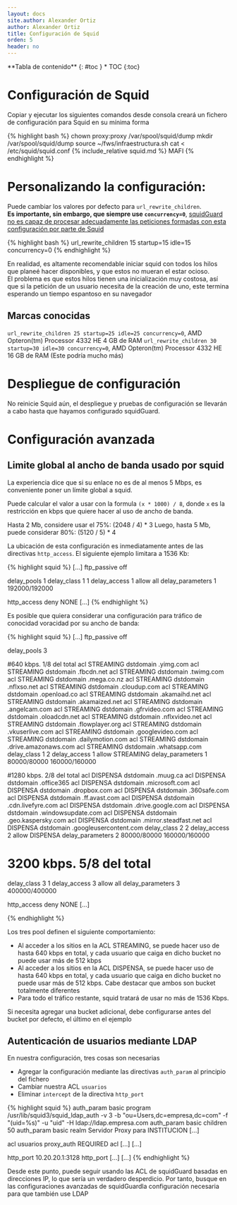 ```yaml
---
layout: docs
site.author: Alexander Ortiz
author: Alexander Ortiz
title: Configuración de Squid
orden: 5
header: no
---
```


<div class="panel radius" markdown="1">
**Tabla de contenido**
{: #toc }
*  TOC
{:toc}
</div>

# Configuración de Squid
Copiar y ejecutar los siguientes comandos desde consola creará un fichero de configuración para Squid en su mínima forma

{% highlight bash %}
chown proxy:proxy /var/spool/squid/dump
mkdir /var/spool/squid/dump
source ~/fws/infraestructura.sh
cat <<MAFI > /etc/squid/squid.conf
{% include_relative squid.md %}
MAFI
{% endhighlight %}

# Personalizando la configuración: 
Puede cambiar los valores por defecto para `url_rewrite_children`.  
**Es importante, sin embargo, que siempre use `concurrency=0`**, [squidGuard no es capaz de procesar adecuadamente las peticiones formadas con esta configuración por parte de Squid](http://apuntestuxianos.blogspot.com/2017/06/apuntes-sobre-el-error-de-squid.html)

{% highlight bash %}
url_rewrite_children 15 startup=15 idle=15 concurrency=0
{% endhighlight %}

En realidad, es altamente recomendable iniciar squid con todos los hilos que planeé  hacer disponibles, y que estos no mueran el estar ocioso.  
El problema es que estos hilos tienen una inicialización muy costosa, así que si la petición de un usuario necesita de la creación de uno, este termina esperando un tiempo espantoso en su navegador 

## Marcas conocidas
`url_rewrite_children 25 startup=25 idle=25 concurrency=0`, AMD Opteron(tm) Processor 4332 HE 4 GB de RAM
`url_rewrite_children 30 startup=30 idle=30 concurrency=0`, AMD Opteron(tm) Processor 4332 HE  16 GB de RAM (Este podría mucho más)

# Despliegue de configuración
No reinicie Squid aún, el despliegue y pruebas de configuración se llevarán a cabo hasta que hayamos configurado squidGuard.

# Configuración avanzada  

## Limite global al ancho de banda usado por squid
La experiencia dice que si su enlace no es de al menos 5 Mbps, es conveniente poner un límite global a squid.  

Puede calcular el valor a usar con  la formula `(x * 1000) / 8`, donde `x` es la restricción en kbps que quiere hacer al uso de ancho de banda.

Hasta 2 Mb, considere usar el 75%: (2048 / 4) * 3 
Luego, hasta 5 Mb, puede considerar 80%: (5120 / 5) * 4

La ubicación de esta configuración es inmediatamente antes de las directivas `http_access`. El siguiente ejemplo limitara a 1536 Kb:

{% highlight squid %}
[...]
ftp_passive off

delay_pools 1
delay_class 1 1
delay_access 1 allow all
delay_parameters 1 192000/192000

http_access deny NONE
[...]
{% endhighlight %}

Es posible que quiera considerar una configuración para tráfico de conocidad voracidad por su ancho de banda:

{% highlight squid %}
[...]
ftp_passive off

delay_pools 3

#640 kbps. 1/8 del total
acl STREAMING dstdomain .yimg.com
acl STREAMING dstdomain .fbcdn.net
acl STREAMING dstdomain .twimg.com
acl STREAMING dstdomain .mega.co.nz
acl STREAMING dstdomain .nflxso.net
acl STREAMING dstdomain .cloudup.com
acl STREAMING dstdomain .openload.co
acl STREAMING dstdomain .akamaihd.net
acl STREAMING dstdomain .akamaized.net
acl STREAMING dstdomain .angelcam.com
acl STREAMING dstdomain .gfrvideo.com
acl STREAMING dstdomain .oloadcdn.net
acl STREAMING dstdomain .nflxvideo.net
acl STREAMING dstdomain .flowplayer.org
acl STREAMING dstdomain .vkuserlive.com
acl STREAMING dstdomain .googlevideo.com
acl STREAMING dstdomain .dailymotion.com
acl STREAMING dstdomain .drive.amazonaws.com
acl STREAMING dstdomain .whatsapp.com
delay_class 1 2
delay_access 1 allow STREAMING
delay_parameters 1 80000/80000 160000/160000

#1280 kbps. 2/8 del total
acl DISPENSA dstdomain .muug.ca
acl DISPENSA dstdomain .office365
acl DISPENSA dstdomain .microsoft.com
acl DISPENSA dstdomain .dropbox.com
acl DISPENSA dstdomain .360safe.com
acl DISPENSA dstdomain .ff.avast.com
acl DISPENSA dstdomain .cdn.livefyre.com
acl DISPENSA dstdomain .drive.google.com
acl DISPENSA dstdomain .windowsupdate.com
acl DISPENSA dstdomain .geo.kaspersky.com
acl DISPENSA dstdomain .mirror.steadfast.net
acl DISPENSA dstdomain .googleusercontent.com
delay_class 2 2
delay_access 2 allow DISPENSA
delay_parameters 2 80000/80000 160000/160000

# 3200 kbps. 5/8 del total
delay_class 3 1
delay_access 3 allow all
delay_parameters 3 400000/400000

http_access deny NONE
[...]

{% endhighlight %}

Los tres pool definen el siguiente comportamiento:

+ Al acceder a los sitios en la ACL STREAMING, se puede hacer uso de hasta 640 kbps en total, y cada usuario que caiga en dicho bucket no puede usar más de 512 kbps
+ Al acceder a los sitios en la ACL DISPENSA, se puede hacer uso de hasta 640 kbps en total, y cada usuario que caiga en dicho bucket no puede usar más de 512 kbps. Cabe destacar que ambos son bucket totalmente diferentes
+ Para todo el tráfico restante, squid tratará de usar no más de 1536 Kbps.

Si necesita agregar una bucket adicional, debe configurarse antes del bucket por defecto, el último en el ejemplo

## Autenticación de usuarios mediante LDAP
En nuestra configuración, tres cosas son necesarias  

+ Agregar la configuración mediante las directivas `auth_param` al principio del fichero
+ Cambiar nuestra ACL `usuarios`
+ Eliminar `intercept` de la directiva `http_port`

{% highlight squid %}
auth_param basic program /usr/lib/squid3/squid_ldap_auth -v 3 -b "ou=Users,dc=empresa,dc=com" -f "(uid=%s)" -u "uid" -H ldap://ldap.empresa.com 
auth_param basic children 50 
auth_param basic realm Servidor Proxy para INSTITUCION
[...]

acl usuarios proxy_auth REQUIRED 
acl [...]
[...]

http_port 10.20.20.1:3128
http_port [...]
[...]
{% endhighlight %}

Desde este punto, puede seguir usando las ACL de squidGuard basadas en direcciones IP, lo que sería un verdadero desperdicio. Por tanto, busque en las configuraciones avanzadas de squidGuardla configuración necesaria para que también use LDAP
